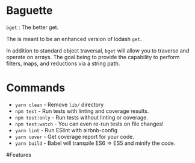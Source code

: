# Baguette

`bget` : The better get.

The is meant to be an enhanced version of lodash `get`.

In addition to standard object traversal, `bget` will allow you to traverse and operate on arrays. The goal being to provide the capability to perform filters, maps, and reductions via a string path.


# Commands
- `yarn clean` - Remove `lib/` directory
- `npm test` - Run tests with linting and coverage results.
- `npm test:only` - Run tests without linting or coverage.
- `npm test:watch` - You can even re-run tests on file changes!
- `yarn lint` - Run ESlint with airbnb-config
- `yarn cover` - Get coverage report for your code.
- `yarn build` - Babel will transpile ES6 => ES5 and minify the code.



#Features
